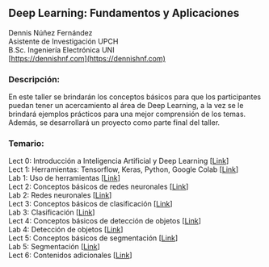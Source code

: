 
## Deep Learning: Fundamentos y Aplicaciones ##


Dennis Núñez Fernández  
Asistente de Investigación UPCH  
B.Sc. Ingeniería Electrónica UNI  
[https://dennishnf.com](https://dennishnf.com) 


### Descripción: ###

En este taller se brindarán los conceptos básicos para que los participantes puedan tener un acercamiento al área de Deep Learning, a la vez se le brindará ejemplos prácticos para una mejor comprensión de los temas. Además, se desarrollará un proyecto como parte final del taller.


### Temario: ###

Lect 0: Introducción a Inteligencia Artificial y Deep Learning  [[Link](https://github.com/dennishnf/intro-to-deep-learning/blob/master/Slides/Lect0-Intro.pdf)]  
Lect 1: Herramientas: Tensorflow, Keras, Python, Google Colab  [[Link]()]  
Lab 1: Uso de herramientas    [[Link]()]  
Lect 2: Conceptos básicos de redes neuronales  [[Link]()]    
Lab 2: Redes neuronales  [[Link]()]  
Lect 3: Conceptos básicos de clasificación  [[Link]()]  
Lab 3: Clasificación  [[Link]()]  
Lect 4: Conceptos básicos de detección de objetos  [[Link]()]  
Lab 4: Detección de objetos  [[Link]()]  
Lect 5: Conceptos básicos de segmentación  [[Link]()]  
Lab 5: Segmentación  [[Link]()]  
Lect 6: Contenidos adicionales  [[Link]()]  
